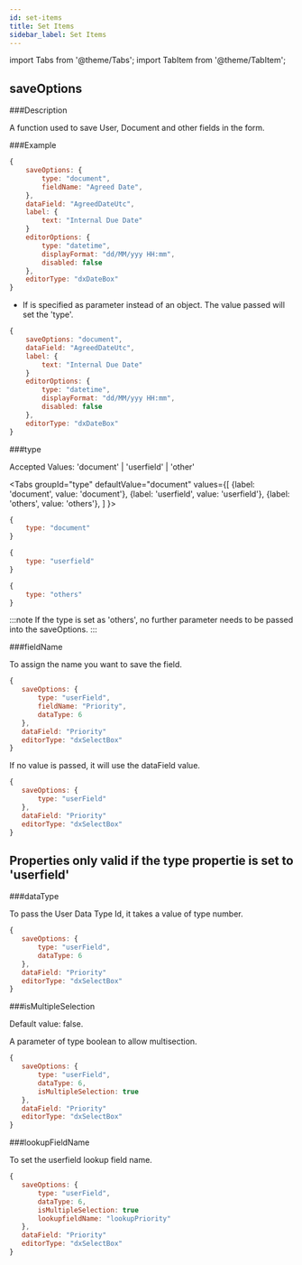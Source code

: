 ```yaml
---
id: set-items
title: Set Items
sidebar_label: Set Items
---
```


import Tabs from '@theme/Tabs';
import TabItem from '@theme/TabItem';

## saveOptions

###Description

A function used to save User, Document and other fields in the form.


###Example

```js
{
    saveOptions: {
        type: "document",
        fieldName: "Agreed Date",
    },
    dataField: "AgreedDateUtc",
    label: {
        text: "Internal Due Date"
    }
    editorOptions: {
        type: "datetime",
        displayFormat: "dd/MM/yyy HH:mm",
        disabled: false
    },
    editorType: "dxDateBox"
}
```

- If is specified as parameter instead of an object. The value passed will set the 'type'. 


```js
{
    saveOptions: "document",
    dataField: "AgreedDateUtc",
    label: {
        text: "Internal Due Date"
    }
    editorOptions: {
        type: "datetime",
        displayFormat: "dd/MM/yyy HH:mm",
        disabled: false
    },
    editorType: "dxDateBox"
}
```

###type

Accepted Values: 'document' | 'userfield' | 'other'

<Tabs
  groupId="type"
  defaultValue="document"
  values={[
    {label: 'document', value: 'document'},
    {label: 'userfield', value: 'userfield'},
    {label: 'others', value: 'others'},
  ]
}>
<TabItem value="document">

```js
{
    type: "document"
}
```

</TabItem>
<TabItem value="userfield">

```js
{
    type: "userfield"
}
```

</TabItem>
<TabItem value="others">

```js
{
    type: "others"
}
```

</TabItem>
</Tabs>

:::note
 If the type is set as 'others', no further parameter needs to be passed into the saveOptions.
:::

###fieldName


To assign the name you want to save the field.

```js
{
   saveOptions: {
       type: "userField",
       fieldName: "Priority",
       dataType: 6
   },
   dataField: "Priority"
   editorType: "dxSelectBox"
}
```

If no value is passed, it will use the dataField value.

```js
{
   saveOptions: {
       type: "userField"
   },
   dataField: "Priority"
   editorType: "dxSelectBox"
}
```


## Properties only valid if the type propertie is set to 'userfield'

###dataType

To pass the User Data Type Id, it takes a value of type number.


```js
{
   saveOptions: {
       type: "userField",
       dataType: 6
   },
   dataField: "Priority"
   editorType: "dxSelectBox"
}
```


###isMultipleSelection

Default value: false.

A parameter of type boolean to allow multisection.

```js
{
   saveOptions: {
       type: "userField",
       dataType: 6,
       isMultipleSelection: true
   },
   dataField: "Priority"
   editorType: "dxSelectBox"
}
```


###lookupFieldName

To set the userfield lookup field name.

```js
{
   saveOptions: {
       type: "userField",
       dataType: 6,
       isMultipleSelection: true
       lookupfieldName: "lookupPriority"
   },
   dataField: "Priority"
   editorType: "dxSelectBox"
}
```




